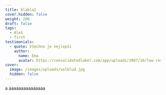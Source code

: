 ```yaml
---
title: blabla2
cover.hidden: false
weight: 200
draft: false
tags:
  - Aleš
  - first
testimonials:
  - quote: Všechno je nejlepší
    author:
      name: Ema
      avatar: https://consolidatedlabel.com/app/uploads/2007/10/low-res-72dpi.jpg
cover:
  image: /images/uploads/velblud.jpg
  hidden: false
---
```

a﻿ aaaaaaaaaaaaaaa